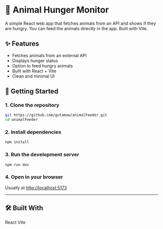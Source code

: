 # 🐾 Animal Hunger Monitor

A simple React web app that fetches animals from an API and shows if they are hungry. You can feed the animals directly in the app. Built with Vite.

## ✨ Features

- Fetches animals from an external API
- Displays hunger status
- Option to feed hungry animals
- Built with React + Vite
- Clean and minimal UI

## 🚀 Getting Started

### 1. Clone the repository

```bash
git https://github.com/gutamuw/animalFeeder.git
cd animalFeeder
```

### 2. Install dependencies

```bash
npm install
```

### 3. Run the development server

```bash
npm run dev
```

### 4. Open in your browser

Usually at [http://localhost:5173](http://localhost:5173)

---

## 🛠️ Built With

React
Vite
